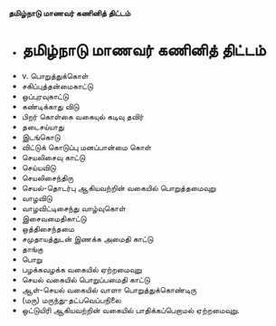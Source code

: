 **தமிழ்நாடு மாணவர் கணினித் திட்டம்**
- # தமிழ்நாடு மாணவர் கணினித் திட்டம்
- v. பொறுத்துக்கொள்
- சகிப்புத்தன்மைகாட்டு
- ஒப்புரவுகாட்டு
- கண்டிக்காது விடு
- பிறர் கொள்கை வகையுல் கடிவு தவிர்
- தடைசய்யாது
- இடங்கொடு
- விட்டுக் கொடுப்பு மனப்பான்மை கொள்
- செயலிசைவு காட்டு
- செய்யவிடு
- செயலிசைந்திரு
- செயல்-தொடர்பு ஆகியவற்றின் வகையில் பொறுத்தமைவுறு
- வாழவிடு
- வாழவிட்டிசைந்து வாழ்வுகொள்
- இசைவமைதிகாட்டு
- ஒத்திசைந்தமை
- சமுதாயத்துடன் இணக்க அமைதி காட்டு
- தாங்கு
- பொறு
- பழக்கவழக்க வகையில் ஏற்றமைவுறு
- செயல் வகையில் பொறுப்பமைதி காட்டு
- ஆள்-செயல் வகையில் வாளா பொறுத்துக்கொண்டிரு
- (மரு) மருந்து-தட்பவெப்பநிலை
- ஒட்டுயிரி ஆகியவற்றின் வகையில் பாதிக்கப்பெறாமல் ஏற்றமைவுறு.

